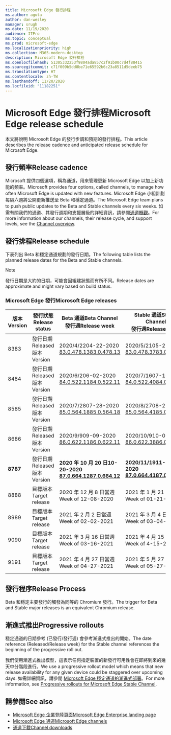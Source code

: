 ```yaml
---
title: Microsoft Edge 發行排程
ms.author: aguta
author: dan-wesley
manager: srugh
ms.date: 11/19/2020
audience: ITPro
ms.topic: conceptual
ms.prod: microsoft-edge
ms.localizationpriority: high
ms.collection: M365-modern-desktop
description: Microsoft Edge 發行排程
ms.openlocfilehash: 51305332253f9804ada857c2f91b00c7d4f88415
ms.sourcegitcommit: c71f009b5dd8be71e65592b6c23a8511d5deeb75
ms.translationtype: HT
ms.contentlocale: zh-TW
ms.lasthandoff: 11/20/2020
ms.locfileid: "11182251"
---
```

# <span data-ttu-id="0b724-103">Microsoft Edge 發行排程</span><span class="sxs-lookup"><span data-stu-id="0b724-103">Microsoft Edge release schedule</span></span>

<span data-ttu-id="0b724-104">本文將說明 Microsoft Edge 的發行步調和預期的發行排程。</span><span class="sxs-lookup"><span data-stu-id="0b724-104">This article describes the release cadence and anticipated release schedule for Microsoft Edge.</span></span>

## <span data-ttu-id="0b724-105">發行頻率</span><span class="sxs-lookup"><span data-stu-id="0b724-105">Release cadence</span></span>

<span data-ttu-id="0b724-106">Microsoft 提供四個選項，稱為通道，用來管理更新 Microsoft Edge 以加上新功能的頻率。</span><span class="sxs-lookup"><span data-stu-id="0b724-106">Microsoft provides four options, called channels, to manage how often Microsoft Edge is updated with new features.</span></span> <span data-ttu-id="0b724-107">Microsoft Edge 小組計劃每隔六週將公開更新推送至 Beta 和穩定通道。</span><span class="sxs-lookup"><span data-stu-id="0b724-107">The Microsoft Edge team plans to push public updates to the Beta and Stable channels every six weeks.</span></span> <span data-ttu-id="0b724-108">如需有關我們的通道、其發行週期和支援層級的詳細資訊，請參閱[通道概觀](https://docs.microsoft.com/DeployEdge/microsoft-edge-channels#channel-overview)。</span><span class="sxs-lookup"><span data-stu-id="0b724-108">For more information about our channels, their release cycle, and support levels, see the [Channel overview](https://docs.microsoft.com/DeployEdge/microsoft-edge-channels#channel-overview).</span></span>

## <span data-ttu-id="0b724-109">發行排程</span><span class="sxs-lookup"><span data-stu-id="0b724-109">Release schedule</span></span>

<span data-ttu-id="0b724-110">下表列出 Beta 和穩定通道規劃的發行日期。</span><span class="sxs-lookup"><span data-stu-id="0b724-110">The following table lists the planned release dates for the Beta and Stable channels.</span></span>

> [!NOTE]
> <span data-ttu-id="0b724-111">發行日期是大約的日期，可能會因組建狀態而有所不同。</span><span class="sxs-lookup"><span data-stu-id="0b724-111">Release dates are approximate and might vary based on build status.</span></span>

### <span data-ttu-id="0b724-112">Microsoft Edge 發行</span><span class="sxs-lookup"><span data-stu-id="0b724-112">Microsoft Edge releases</span></span>

| <span data-ttu-id="0b724-113">版本</span><span class="sxs-lookup"><span data-stu-id="0b724-113">Version</span></span> | <span data-ttu-id="0b724-114">發行狀態</span><span class="sxs-lookup"><span data-stu-id="0b724-114">Release status</span></span> | <span data-ttu-id="0b724-115">Beta 通道</span><span class="sxs-lookup"><span data-stu-id="0b724-115">Beta Channel</span></span><br><span data-ttu-id="0b724-116">發行週</span><span class="sxs-lookup"><span data-stu-id="0b724-116">Release week</span></span> | <span data-ttu-id="0b724-117">Stable 通道</span><span class="sxs-lookup"><span data-stu-id="0b724-117">Stable Channel</span></span><br><span data-ttu-id="0b724-118">發行週</span><span class="sxs-lookup"><span data-stu-id="0b724-118">Release week</span></span> |
|---------|-----|------|--------|
| <span data-ttu-id="0b724-119">83</span><span class="sxs-lookup"><span data-stu-id="0b724-119">83</span></span> | <span data-ttu-id="0b724-120">發行日期</span><span class="sxs-lookup"><span data-stu-id="0b724-120">Released</span></span><br><span data-ttu-id="0b724-121">版本</span><span class="sxs-lookup"><span data-stu-id="0b724-121">Version</span></span> | <span data-ttu-id="0b724-122">2020/4/22</span><span class="sxs-lookup"><span data-stu-id="0b724-122">04-22-2020</span></span><br>[<span data-ttu-id="0b724-123">83.0.478.13</span><span class="sxs-lookup"><span data-stu-id="0b724-123">83.0.478.13</span></span>](https://docs.microsoft.com/DeployEdge/microsoft-edge-relnote-beta-channel#version-83047813-april-22) | <span data-ttu-id="0b724-124">2020/5/21</span><span class="sxs-lookup"><span data-stu-id="0b724-124">05-21-2020</span></span><br> [<span data-ttu-id="0b724-125">83.0.478.37</span><span class="sxs-lookup"><span data-stu-id="0b724-125">83.0.478.37</span></span>](https://docs.microsoft.com/DeployEdge/microsoft-edge-relnote-stable-channel#version-83047837-may-21) |
| <span data-ttu-id="0b724-126">84</span><span class="sxs-lookup"><span data-stu-id="0b724-126">84</span></span> | <span data-ttu-id="0b724-127">發行日期</span><span class="sxs-lookup"><span data-stu-id="0b724-127">Released</span></span><br><span data-ttu-id="0b724-128">版本</span><span class="sxs-lookup"><span data-stu-id="0b724-128">Version</span></span> | <span data-ttu-id="0b724-129">2020/6/2</span><span class="sxs-lookup"><span data-stu-id="0b724-129">06-02-2020</span></span><br>[<span data-ttu-id="0b724-130">84.0.522.11</span><span class="sxs-lookup"><span data-stu-id="0b724-130">84.0.522.11</span></span>](https://docs.microsoft.com/DeployEdge/microsoft-edge-relnote-beta-channel#version-84052211-june-2) | <span data-ttu-id="0b724-131">2020/7/16</span><span class="sxs-lookup"><span data-stu-id="0b724-131">07-16-2020</span></span><br> [<span data-ttu-id="0b724-132">84.0.522.40</span><span class="sxs-lookup"><span data-stu-id="0b724-132">84.0.522.40</span></span>](https://docs.microsoft.com/DeployEdge/microsoft-edge-relnote-stable-channel#version-84052240-july-16) |
| <span data-ttu-id="0b724-133">85</span><span class="sxs-lookup"><span data-stu-id="0b724-133">85</span></span> | <span data-ttu-id="0b724-134">發行日期</span><span class="sxs-lookup"><span data-stu-id="0b724-134">Released</span></span><br><span data-ttu-id="0b724-135">版本</span><span class="sxs-lookup"><span data-stu-id="0b724-135">Version</span></span> | <span data-ttu-id="0b724-136">2020/7/28</span><span class="sxs-lookup"><span data-stu-id="0b724-136">07-28-2020</span></span><br>[<span data-ttu-id="0b724-137">85.0.564.18</span><span class="sxs-lookup"><span data-stu-id="0b724-137">85.0.564.18</span></span>](https://docs.microsoft.com/DeployEdge/microsoft-edge-relnote-beta-channel#version-85056418-july-28)  | <span data-ttu-id="0b724-138">2020/8/27</span><span class="sxs-lookup"><span data-stu-id="0b724-138">08-27-2020</span></span><br>[<span data-ttu-id="0b724-139">85.0.564.41</span><span class="sxs-lookup"><span data-stu-id="0b724-139">85.0.564.41</span></span>](https://docs.microsoft.com/DeployEdge/microsoft-edge-relnote-stable-channel#version-85056441-august-27) |
| <span data-ttu-id="0b724-140">86</span><span class="sxs-lookup"><span data-stu-id="0b724-140">86</span></span> | <span data-ttu-id="0b724-141">發行日期</span><span class="sxs-lookup"><span data-stu-id="0b724-141">Released</span></span><br><span data-ttu-id="0b724-142">版本</span><span class="sxs-lookup"><span data-stu-id="0b724-142">Version</span></span> | <span data-ttu-id="0b724-143">2020/9/9</span><span class="sxs-lookup"><span data-stu-id="0b724-143">09-09-2020</span></span><br>[<span data-ttu-id="0b724-144">86.0.622.11</span><span class="sxs-lookup"><span data-stu-id="0b724-144">86.0.622.11</span></span>](https://docs.microsoft.com/DeployEdge/microsoft-edge-relnote-beta-channel#version-86062211-september-9) | <span data-ttu-id="0b724-145">2020/10/9</span><span class="sxs-lookup"><span data-stu-id="0b724-145">10-09-2020</span></span><br>[<span data-ttu-id="0b724-146">86.0.622.38</span><span class="sxs-lookup"><span data-stu-id="0b724-146">86.0.622.38</span></span>](https://docs.microsoft.com/deployedge/microsoft-edge-relnote-stable-channel#version-86062238-october-9) |
| **<span data-ttu-id="0b724-147">87</span><span class="sxs-lookup"><span data-stu-id="0b724-147">87</span></span>** | <span data-ttu-id="0b724-148">發行日期</span><span class="sxs-lookup"><span data-stu-id="0b724-148">Released</span></span><br><span data-ttu-id="0b724-149">版本</span><span class="sxs-lookup"><span data-stu-id="0b724-149">Version</span></span> | **<span data-ttu-id="0b724-150">2020 年 10 月 20 日</span><span class="sxs-lookup"><span data-stu-id="0b724-150">10-20-2020</span></span>**<br>**[<span data-ttu-id="0b724-151">87.0.664.12</span><span class="sxs-lookup"><span data-stu-id="0b724-151">87.0.664.12</span></span>](https://docs.microsoft.com/deployedge/microsoft-edge-relnote-beta-channel#version-87066412--october-20)** | **<span data-ttu-id="0b724-152">2020/11/19</span><span class="sxs-lookup"><span data-stu-id="0b724-152">11-19-2020</span></span>**<br>**[<span data-ttu-id="0b724-153">87.0.664.41</span><span class="sxs-lookup"><span data-stu-id="0b724-153">87.0.664.41</span></span>](https://docs.microsoft.com/deployedge/microsoft-edge-relnote-stable-channel#version-87066441-november-19)** |
| <span data-ttu-id="0b724-154">88</span><span class="sxs-lookup"><span data-stu-id="0b724-154">88</span></span> | <span data-ttu-id="0b724-155">目標版本</span><span class="sxs-lookup"><span data-stu-id="0b724-155">Target release</span></span> | <span data-ttu-id="0b724-156">2020 年 12 月 8 日當週</span><span class="sxs-lookup"><span data-stu-id="0b724-156">Week of 12-08-2020</span></span> | <span data-ttu-id="0b724-157">2021 年 1 月 21 日當週</span><span class="sxs-lookup"><span data-stu-id="0b724-157">Week of 01-21-2021</span></span> |
| <span data-ttu-id="0b724-158">89</span><span class="sxs-lookup"><span data-stu-id="0b724-158">89</span></span> | <span data-ttu-id="0b724-159">目標版本</span><span class="sxs-lookup"><span data-stu-id="0b724-159">Target release</span></span> | <span data-ttu-id="0b724-160">2021 年 2 月 2 日當週</span><span class="sxs-lookup"><span data-stu-id="0b724-160">Week of 02-02-2021</span></span> | <span data-ttu-id="0b724-161">2021 年 3 月 4 日當週</span><span class="sxs-lookup"><span data-stu-id="0b724-161">Week of 03-04-2021</span></span> |
| <span data-ttu-id="0b724-162">90</span><span class="sxs-lookup"><span data-stu-id="0b724-162">90</span></span> | <span data-ttu-id="0b724-163">目標版本</span><span class="sxs-lookup"><span data-stu-id="0b724-163">Target release</span></span> | <span data-ttu-id="0b724-164">2021 年 3 月 16 日當週</span><span class="sxs-lookup"><span data-stu-id="0b724-164">Week of 03-16-2021</span></span> | <span data-ttu-id="0b724-165">2021 年 4 月 15 日當週</span><span class="sxs-lookup"><span data-stu-id="0b724-165">Week of 4-15-2021</span></span> |
| <span data-ttu-id="0b724-166">91</span><span class="sxs-lookup"><span data-stu-id="0b724-166">91</span></span> | <span data-ttu-id="0b724-167">目標版本</span><span class="sxs-lookup"><span data-stu-id="0b724-167">Target release</span></span> | <span data-ttu-id="0b724-168">2021 年 4 月 27 日當週</span><span class="sxs-lookup"><span data-stu-id="0b724-168">Week of 04-27-2021</span></span> | <span data-ttu-id="0b724-169">2021 年 5 月 27 日當週</span><span class="sxs-lookup"><span data-stu-id="0b724-169">Week of 05-27-2021</span></span> |

## <span data-ttu-id="0b724-170">發行程序</span><span class="sxs-lookup"><span data-stu-id="0b724-170">Release Process</span></span>

<span data-ttu-id="0b724-171">Beta 和穩定主要發行的觸發為同等的 Chromium 發行。</span><span class="sxs-lookup"><span data-stu-id="0b724-171">The trigger for Beta and Stable major releases is an equivalent Chromium release.</span></span>

## <span data-ttu-id="0b724-172">漸進式推出</span><span class="sxs-lookup"><span data-stu-id="0b724-172">Progressive rollouts</span></span>

<span data-ttu-id="0b724-173">穩定通道的日期參考 (已發行/發行週) 會參考漸進式推出的開始。</span><span class="sxs-lookup"><span data-stu-id="0b724-173">The date reference (Released/Release week) for the Stable channel references the beginning of the progressive roll out.</span></span>

<span data-ttu-id="0b724-174">我們使用漸進式推出模型，這表示任何指定裝置的新發行可用性會在即將到來的幾天中分階段進行。</span><span class="sxs-lookup"><span data-stu-id="0b724-174">We use a progressive rollout model which means that new release availability for any given device could be staggered over upcoming days.</span></span> <span data-ttu-id="0b724-175">如需詳細資訊，請參閱 [Microsoft Edge 穩定通道的漸進式部署](microsoft-edge-update-progressive-rollout.md)。</span><span class="sxs-lookup"><span data-stu-id="0b724-175">For more information, see [Progressive rollouts for Microsoft Edge Stable Channel](microsoft-edge-update-progressive-rollout.md).</span></span>

## <span data-ttu-id="0b724-176">請參閱</span><span class="sxs-lookup"><span data-stu-id="0b724-176">See also</span></span>

- [<span data-ttu-id="0b724-177">Microsoft Edge 企業登陸頁面</span><span class="sxs-lookup"><span data-stu-id="0b724-177">Microsoft Edge Enterprise landing page</span></span>](https://aka.ms/EdgeEnterprise)
- [<span data-ttu-id="0b724-178">Microsoft Edge 通道</span><span class="sxs-lookup"><span data-stu-id="0b724-178">Microsoft Edge channels</span></span>](microsoft-edge-channels.md)
- [<span data-ttu-id="0b724-179">通道下載</span><span class="sxs-lookup"><span data-stu-id="0b724-179">Channel downloads</span></span>](https://www.microsoft.com/edge/business/download)